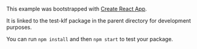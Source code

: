 This example was bootstrapped with [Create React App](https://github.com/facebook/create-react-app).

It is linked to the test-klf package in the parent directory for development purposes.

You can run `npm install` and then `npm start` to test your package.
